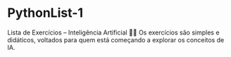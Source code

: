 # PythonList-1
Lista de Exercícios – Inteligência Artificial 🚀🤖 Os exercícios são simples e didáticos, voltados para quem está começando a explorar os conceitos de IA.
